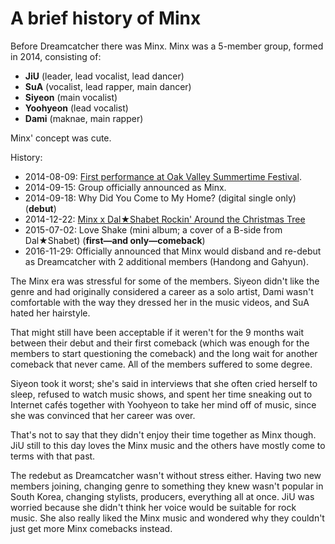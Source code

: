 # A brief history of Minx

Before Dreamcatcher there was Minx. Minx was a 5-member group,
formed in 2014, consisting of:

* **JiU** (leader, lead vocalist, lead dancer)
* **SuA** (vocalist, lead rapper, main dancer)
* **Siyeon** (main vocalist)
* **Yoohyeon** (lead vocalist)
* **Dami** (maknae, main rapper)

Minx' concept was cute.

History:
* 2014-08-09: [First performance at Oak Valley Summertime Festival](https://www.youtube.com/watch?v=aRCRcR1nim0).
* 2014-09-15: Group officially announced as Minx.
* 2014-09-18: Why Did You Come to My Home? (digital single only) (**debut**)
* 2014-12-22: [Minx x Dal★Shabet Rockin' Around the Christmas Tree](https://www.youtube.com/watch?v=lDmp6wSbozs)
* 2015-07-02: Love Shake (mini album; a cover of a B-side from Dal★Shabet) (**first—and only—comeback**)
* 2016-11-29: Officially announced that Minx would disband and re-debut as Dreamcatcher with 2 additional members (Handong and Gahyun).

The Minx era was stressful for some of the members. Siyeon
didn't like the genre and had originally considered a career as a solo
artist, Dami wasn't comfortable with the way they dressed her in the music videos,
and SuA hated her hairstyle.

That might still have been acceptable if it weren't for the 9 months
wait between their debut and their first comeback (which was enough for
the members to start questioning the comeback) and the long wait for another
comeback that never came. All of the members suffered to some degree.

Siyeon took it worst; she's said in interviews that she often cried
herself to sleep, refused to watch music shows, and spent her time
sneaking out to Internet cafés together with Yoohyeon to take her mind
off of music, since she was convinced that her career was over.

That's not to say that they didn't enjoy their time together as Minx though.
JiU still to this day loves the Minx music and the others have mostly come
to terms with that past.

The redebut as Dreamcatcher wasn't without stress either. Having two new
members joining, changing genre to something they knew wasn't popular in South Korea,
changing stylists, producers, everything all at once. JiU was worried because
she didn't think her voice would be suitable for rock music. She also really
liked the Minx music and wondered why they couldn't just get more Minx comebacks instead.
